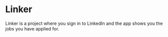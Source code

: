 # Linker
Linker is a project where you sign in to LinkedIn and the app shows you the jobs you have applied for.
